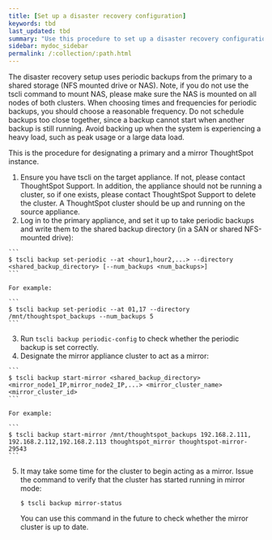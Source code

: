 ```yaml
---
title: [Set up a disaster recovery configuration]
keywords: tbd
last_updated: tbd
summary: "Use this procedure to set up a disaster recovery configuration with a primary and a mirror instance."
sidebar: mydoc_sidebar
permalink: /:collection/:path.html
---
```

The disaster recovery setup uses periodic backups from the primary to a shared storage \(NFS mounted drive or NAS\). Note, if you do not use the tscli command to mount NAS, please make sure the NAS is mounted on all nodes of both clusters. When choosing times and frequencies for periodic backups, you should choose a reasonable frequency. Do not schedule backups too close together, since a backup cannot start when another backup is still running. Avoid backing up when the system is experiencing a heavy load, such as peak usage or a large data load.

This is the procedure for designating a primary and a mirror ThoughtSpot instance.

1.   Ensure you have tscli on the target appliance. If not, please contact ThoughtSpot Support. In addition, the appliance should not be running a cluster, so if one exists, please contact ThoughtSpot Support to delete the cluster. A ThoughtSpot cluster should be up and running on the source appliance.
2.   Log in to the primary appliance, and set it up to take periodic backups and write them to the shared backup directory \(in a SAN or shared NFS-mounted drive\):

    ```
    $ tscli backup set-periodic --at <hour1,hour2,...> --directory <shared_backup_directory> [--num_backups <num_backups>]
    ```

    For example:

    ```
    $ tscli backup set-periodic --at 01,17 --directory /mnt/thoughtspot_backups --num_backups 5
    ```

3.   Run `tscli backup periodic-config` to check whether the periodic backup is set correctly.
4.   Designate the mirror appliance cluster to act as a mirror:

    ```
    $ tscli backup start-mirror <shared_backup_directory> <mirror_node1_IP,mirror_node2_IP,...> <mirror_cluster_name> <mirror_cluster_id>
    ```

    For example:

    ```
    $ tscli backup start-mirror /mnt/thoughtspot_backups 192.168.2.111, 192.168.2.112,192.168.2.113 thoughtspot_mirror thoughtspot-mirror-29543
    ```

5. It may take some time for the cluster to begin acting as a mirror. Issue the command to verify that the cluster has started running in mirror mode:

    ```
    $ tscli backup mirror-status
    ```

    You can use this command in the future to check whether the mirror cluster is up to date.
